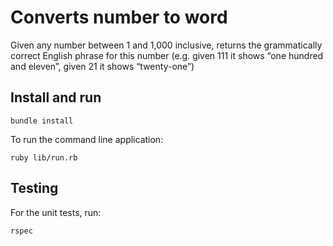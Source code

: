 # Converts number to word

 Given any number between 1 and 1,000 inclusive, returns the grammatically correct English phrase for this number (e.g. given 111 it shows “one hundred and eleven”, given 21 it shows “twenty-one”)

## Install and run

```
bundle install
```

To run the command line application:
```
ruby lib/run.rb
```

## Testing

For the unit tests, run:
```
rspec
```